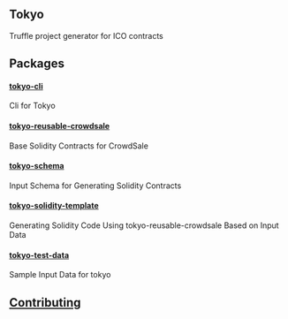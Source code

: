 ## Tokyo
Truffle project generator for ICO contracts


## Packages
#### [tokyo-cli](https://github.com/Onther-Tech/tokyo/tree/master/packages/tokyo-cli)
Cli for Tokyo

#### [tokyo-reusable-crowdsale](./packages/tokyo-reusable-crowdsale)
Base Solidity Contracts for CrowdSale

#### [tokyo-schema](./packages/tokyo-schema)
Input Schema for Generating Solidity Contracts

#### [tokyo-solidity-template](./packages/tokyo-solidity-template)
Generating Solidity Code Using tokyo-reusable-crowdsale Based on Input Data

#### [tokyo-test-data](./packages/tokyo-test-data)
Sample Input Data for tokyo


## [Contributing](./CONTRIBUTING.md)
